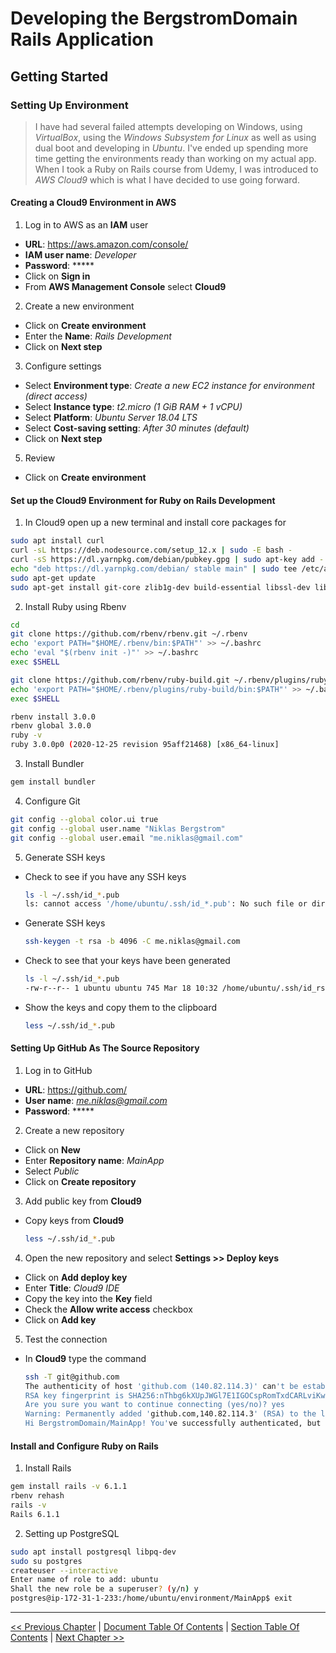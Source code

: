 # Developing the BergstromDomain Rails Application  #


## Getting Started ##


### Setting Up Environment ###
> I have had several failed attempts developing on Windows, using *VirtualBox*, using the *Windows Subsystem for Linux* as well as using dual boot and developing in *Ubuntu*. I've ended up spending more time getting the environments ready than working on my actual app. When I took a Ruby on Rails course from Udemy, I was introduced to *AWS Cloud9* which is what I have decided to use going forward.


#### Creating a Cloud9 Environment in AWS ####
1. Log in to AWS as an __IAM__ user
  - __URL__: https://aws.amazon.com/console/
  - __IAM user name__: *Developer*
  - __Password__: *****
  - Click on __Sign in__
  - From __AWS Management Console__ select __Cloud9__
2. Create a new environment
  - Click on __Create environment__
  - Enter the __Name__: *Rails Development*
  - Click on __Next step__
3. Configure settings
  - Select __Environment type__: *Create a new EC2 instance for environment (direct access)*
  - Select __Instance type__: *t2.micro (1 GiB RAM + 1 vCPU)*
  - Select __Platform__: *Ubuntu Server 18.04 LTS*
  - Select __Cost-saving setting__: *After 30 minutes (default)*
  - Click on __Next step__
5. Review
  - Click on __Create environment__


#### Set up the Cloud9 Environment for Ruby on Rails Development  ####
1. In Cloud9 open up a new terminal and install core packages for
  ```bash
  sudo apt install curl
  curl -sL https://deb.nodesource.com/setup_12.x | sudo -E bash -
  curl -sS https://dl.yarnpkg.com/debian/pubkey.gpg | sudo apt-key add -
  echo "deb https://dl.yarnpkg.com/debian/ stable main" | sudo tee /etc/apt/sources.list.d/yarn.list
  sudo apt-get update
  sudo apt-get install git-core zlib1g-dev build-essential libssl-dev libreadline-dev libyaml-dev libsqlite3-dev sqlite3 libxml2-dev libxslt1-dev libcurl4-openssl-dev software-properties-common libffi-dev nodejs yarn
  ```
2. Install Ruby using Rbenv
  ```bash
  cd
  git clone https://github.com/rbenv/rbenv.git ~/.rbenv
  echo 'export PATH="$HOME/.rbenv/bin:$PATH"' >> ~/.bashrc
  echo 'eval "$(rbenv init -)"' >> ~/.bashrc
  exec $SHELL

  git clone https://github.com/rbenv/ruby-build.git ~/.rbenv/plugins/ruby-build
  echo 'export PATH="$HOME/.rbenv/plugins/ruby-build/bin:$PATH"' >> ~/.bashrc
  exec $SHELL

  rbenv install 3.0.0
  rbenv global 3.0.0
  ruby -v
  ruby 3.0.0p0 (2020-12-25 revision 95aff21468) [x86_64-linux]
  ```
3. Install Bundler
  ```bash
  gem install bundler
  ```
4. Configure Git
  ```bash
  git config --global color.ui true
  git config --global user.name "Niklas Bergstrom"
  git config --global user.email "me.niklas@gmail.com"
  ```
5. Generate SSH keys
- Check to see if you have any SSH keys
  ```bash
  ls -l ~/.ssh/id_*.pub
  ls: cannot access '/home/ubuntu/.ssh/id_*.pub': No such file or directory
  ```
- Generate SSH keys
  ```bash
  ssh-keygen -t rsa -b 4096 -C me.niklas@gmail.com
  ```
- Check to see that your keys have been generated
  ```bash
  ls -l ~/.ssh/id_*.pub
  -rw-r--r-- 1 ubuntu ubuntu 745 Mar 18 10:32 /home/ubuntu/.ssh/id_rsa.pub
  ```
- Show the keys and copy them to the clipboard
  ```bash
  less ~/.ssh/id_*.pub
  ```


#### Setting Up GitHub As The Source Repository ####
1. Log in to GitHub
  - __URL__: https://github.com/
  - __User name__: *me.niklas@gmail.com*
  - __Password__: *****
2. Create a new repository
  - Click on __New__
  - Enter __Repository name__: *MainApp*
  - Select *Public*
  - Click on __Create repository__
3. Add public key from __Cloud9__
  - Copy keys from __Cloud9__
    ```bash
    less ~/.ssh/id_*.pub
    ```
4. Open the new repository and select __Settings >> Deploy keys__
  - Click on __Add deploy key__
  - Enter __Title__: *Cloud9 IDE*
  - Copy the key into the __Key__ field
  - Check the __Allow write access__ checkbox
  - Click on __Add key__
5. Test the connection
  - In __Cloud9__ type the command
    ```bash
    ssh -T git@github.com
    The authenticity of host 'github.com (140.82.114.3)' can't be established.
    RSA key fingerprint is SHA256:nThbg6kXUpJWGl7E1IGOCspRomTxdCARLviKw6E5SY8.
    Are you sure you want to continue connecting (yes/no)? yes
    Warning: Permanently added 'github.com,140.82.114.3' (RSA) to the list of known hosts.
    Hi BergstromDomain/MainApp! You've successfully authenticated, but GitHub does not provide shell access.
    ```

#### Install and Configure Ruby on Rails ####
1. Install Rails
  ```bash
  gem install rails -v 6.1.1
  rbenv rehash
  rails -v
  Rails 6.1.1
  ```
2. Setting up PostgreSQL
  ```bash
  sudo apt install postgresql libpq-dev
  sudo su postgres
  createuser --interactive
  Enter name of role to add: ubuntu
  Shall the new role be a superuser? (y/n) y
  postgres@ip-172-31-1-233:/home/ubuntu/environment/MainApp$ exit
  ```


----------
[<< Previous Chapter](../section_1_getting_started/1_0_getting_started.md) |
[Document Table Of Contents](../developing_the_bergstromdomain_rails_application.md) |
[Section Table Of Contents](../section_1_getting_started/1_0_getting_started.md) |
[Next Chapter >>](../section_1_getting_started/1_2_creating_a_new_rails_application.md)

